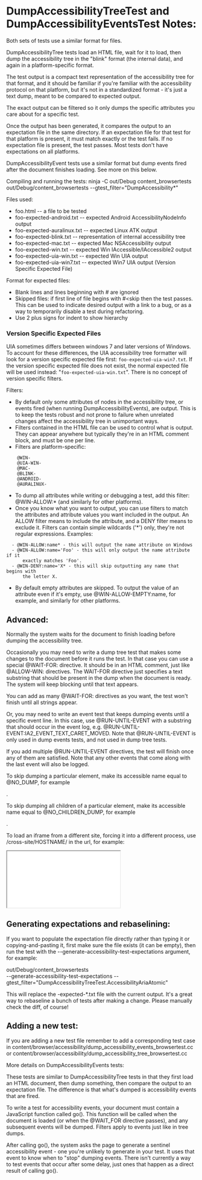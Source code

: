 # DumpAccessibilityTreeTest and DumpAccessibilityEventsTest Notes:

Both sets of tests use a similar format for files.

DumpAccessibilityTree tests load an HTML file, wait for it to load, then
dump the accessibility tree in the "blink" format (the internal data),
and again in a platform-specific format.

The test output is a compact text representation of the accessibility tree
for that format, and it should be familiar if you're familiar with the
accessibility protocol on that platform, but it's not in a standardized
format - it's just a text dump, meant to be compared to expected output.

The exact output can be filtered so it only dumps the specific attributes
you care about for a specific test.

Once the output has been generated, it compares the output to an expectation
file in the same directory. If an expectation file for that test for that
platform is present, it must match exactly or the test fails. If no
expectation file is present, the test passes. Most tests don't have
expectations on all platforms.

DumpAccessibilityEvent tests use a similar format but dump events fired after
the document finishes loading. See more on this below.

Compiling and running the tests:
ninja -C out/Debug content_browsertests
out/Debug/content_browsertests --gtest_filter="DumpAccessibility*"

Files used:

* foo.html -- a file to be tested
* foo-expected-android.txt -- expected Android AccessibilityNodeInfo output
* foo-expected-auralinux.txt -- expected Linux ATK output
* foo-expected-blink.txt -- representation of internal accessibility tree
* foo-expected-mac.txt -- expected Mac NSAccessibility output
* foo-expected-win.txt -- expected Win IAccessible/IAccessible2 output
* foo-expected-uia-win.txt -- expected Win UIA output
* foo-expected-uia-win7.txt -- expected Win7 UIA output (Version Specific
  Expected File)

Format for expected files:

* Blank lines and lines beginning with # are ignored
* Skipped files: if first line of file begins with #<skip then the
  test passes. This can be used to indicate desired output with a link
  to a bug, or as a way to temporarily disable a test during refactoring.
* Use 2 plus signs for indent to show hierarchy

### Version Specific Expected Files

UIA sometimes differs between windows 7 and later versions of 
Windows. To account for these differences, the UIA accessibility
tree formatter will look for a version specific expected file first:
`foo-expected-uia-win7.txt`. If the version specific expected file 
does not exist, the normal expected file will be used instead:
"`foo-expected-uia-win.txt`". There is no concept of version 
specific filters.

Filters:

* By default only some attributes of nodes in the accessibility tree, or
  events fired (when running DumpAccessibilityEvents), are output.
  This is to keep the tests robust and not prone to failure when unrelated
  changes affect the accessibility tree in unimportant ways.
* Filters contained in the HTML file can be used to control what is output.
  They can appear anywhere but typically they're in an HTML comment block,
  and must be one per line.
* Filters are platform-specific:
```
    @WIN-
    @UIA-WIN-
    @MAC-
    @BLINK-
    @ANDROID-
    @AURALINUX-
```
* To dump all attributes while writing or debugging a test, add this filter:
    @WIN-ALLOW:*
  (and similarly for other platforms).
* Once you know what you want to output, you can use filters to match the
  attributes and attribute values you want included in the output. An
  ALLOW filter means to include the attribute, and a DENY filter means to
  exclude it. Filters can contain simple wildcards ('*') only, they're not
  regular expressions. Examples:
```
  - @WIN-ALLOW:name* - this will output the name attribute on Windows
  - @WIN-ALLOW:name='Foo' - this will only output the name attribute if it
      exactly matches 'Foo'.
  - @WIN-DENY:name='X* - this will skip outputting any name that begins with
      the letter X.
```
* By default empty attributes are skipped. To output the value of an attribute
  even if it's empty, use @WIN-ALLOW-EMPTY:name, for example, and similarly
  for other platforms.


## Advanced:

Normally the system waits for the document to finish loading before dumping
the accessibility tree.

Occasionally you may need to write a dump tree test that makes some changes to
the document before it runs the test. In that case you can use a special
@WAIT-FOR: directive. It should be in an HTML comment, just like
@ALLOW-WIN: directives. The WAIT-FOR directive just specifies a text substring
that should be present in the dump when the document is ready. The system
will keep blocking until that text appears.

You can add as many @WAIT-FOR: directives as you want, the test won't finish
until all strings appear.

Or, you may need to write an event test that keeps dumping events until a
specific event line. In this case, use @RUN-UNTIL-EVENT with a substring that
should occur in the event log, e.g. @RUN-UNTIL-EVENT:IA2_EVENT_TEXT_CARET_MOVED.
Note that @RUN-UNTIL-EVENT is only used in dump events tests, and not used in
dump tree tests.

If you add multiple @RUN-UNTIL-EVENT directives, the test will finish once any
of them are satisfied. Note that any other events that come along with the last
event will also be logged.

To skip dumping a particular element, make its accessible name equal to
@NO_DUMP, for example <div aria-label="@NO_DUMP"></div>.

To skip dumping all children of a particular element, make its accessible
name equal to @NO_CHILDREN_DUMP, for example
<div aria-label="@NO_CHILDREN_DUMP"></div>.

To load an iframe from a different site, forcing it into a different process,
use /cross-site/HOSTNAME/ in the url, for example:
  <iframe src="cross-site/1.com/accessibility/html/frame.html"></iframe>

## Generating expectations and rebaselining:

If you want to populate the expectation file directly rather than typing it
or copying-and-pasting it, first make sure the file exists (it can be empty),
then run the test with the --generate-accessibility-test-expectations
argument, for example:

  out/Debug/content_browsertests \
    --generate-accessibility-test-expectations
    --gtest_filter="DumpAccessibilityTreeTest.AccessibilityAriaAtomic"

This will replace the -expected-*.txt file with the current output. It's
a great way to rebaseline a bunch of tests after making a change. Please
manually check the diff, of course!

## Adding a new test:

If you are adding a new test file remember to add a corresponding test case in
content/browser/accessibility/dump_accessibility_events_browsertest.cc
or
content/browser/accessibility/dump_accessibility_tree_browsertest.cc

More details on DumpAccessibilityEvents tests:

These tests are similar to DumpAccessibilityTree tests in that they first
load an HTML document, then dump something, then compare the output to
an expectation file. The difference is that what's dumped is accessibility
events that are fired.

To write a test for accessibility events, your document must contain a
JavaScript function called go(). This function will be called when the document
is loaded (or when the @WAIT_FOR directive passes), and any subsequent
events will be dumped. Filters apply to events just like in tree dumps.

After calling go(), the system asks the page to generate a sentinel
accessibility event - one you're unlikely to generate in your test. It uses
that event to know when to "stop" dumping events. There isn't currently a
way to test events that occur after some delay, just ones that happen as
a direct result of calling go().

